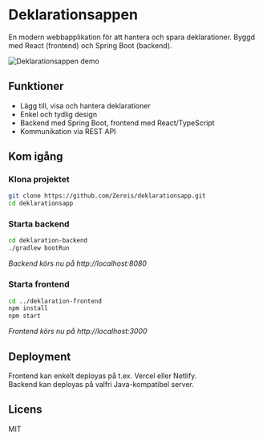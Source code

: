 # Deklarationsappen

En modern webbapplikation för att hantera och spara deklarationer. Byggd med React (frontend) och Spring Boot (backend).

![Deklarationsappen demo](https://i.imgur.com/iuRrg3k.png)

## Funktioner

- Lägg till, visa och hantera deklarationer
- Enkel och tydlig design
- Backend med Spring Boot, frontend med React/TypeScript
- Kommunikation via REST API

## Kom igång

### Klona projektet

```sh
git clone https://github.com/Zereis/deklarationsapp.git
cd deklarationsapp
```

### Starta backend

```sh
cd deklaration-backend
./gradlew bootRun
```
_Backend körs nu på http://localhost:8080_

### Starta frontend

```sh
cd ../deklaration-frontend
npm install
npm start
```
_Frontend körs nu på http://localhost:3000_

## Deployment

Frontend kan enkelt deployas på t.ex. Vercel eller Netlify.  
Backend kan deployas på valfri Java-kompatibel server.


## Licens

MIT
